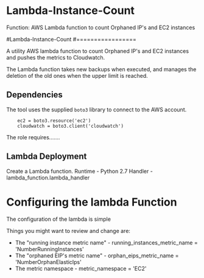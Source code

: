 # Lambda-Instance-Count
Function: AWS Lambda function to count Orphaned IP's and EC2 instances


#Lambda-Instance-Count
#=================

A utility AWS lambda function to count Orphaned IP's and EC2 instances and pushes the metrics to Cloudwatch.

The Lambda function takes new backups when executed, and manages the deletion of the old ones when the upper limit is reached.

## Dependencies

The tool uses the supplied `boto3` library to connect to the AWS account.
```
    ec2 = boto3.resource('ec2')
    cloudwatch = boto3.client('cloudwatch')
```
The role requires.......

## Lambda Deployment

Create a Lambda function.
Runtime - Python 2.7
Handler - lambda_function.lambda_handler

# Configuring the lambda Function

The configuration of the lambda is simple

Things you might want to review and change are:

* The "running instance metric name" - running_instances_metric_name = 'NumberRunningInstances'
* The "orphaned EIP's metric name" - orphan_eips_metric_name = 'NumberOrphanElasticIps'
* The metric namespace - metric_namespace = 'EC2'
